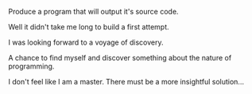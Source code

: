 Produce a program that will output it's source code.

Well it didn't take me long to build a first attempt.

I was looking forward to a voyage of discovery.

A chance to find myself and discover something about the nature
of programming.

I don't feel like I am a master. There must be a more insightful
solution...
